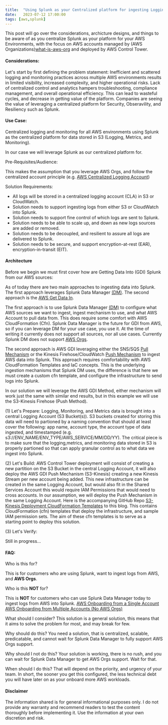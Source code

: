 ```yaml
---
title:  "Using Splunk as your Centralized platform for ingesting Logging, Monitoring, and Metrics data from your AWS environment that is managed by AWS Organizations w(o) AWS Control Tower"
date:   2023-07-12 17:00:00
tags: [aws,splunk]
---
```


This post will go over the considerations, archicture designs, and things to be aware of as you centralize Splunk as your platform for your AWS Environments, with the focus on AWS accounts managed by (AWS Organizations)[what-is-aws-org] and deployed by AWS Control Tower.

#### Considerations: 

Let's start by first defining the problem statement: Inefficient and scattered logging and monitoring practices across multiple AWS environments results in limited visibility, increased complexity, and higher operational risks. Lack of centralized control and analytics hampers troubleshooting, compliance management, and overall operational efficiency. This can lead to wasteful cycles, and decrease in getting value of the platform. Companies are seeing the value of leveraging a centralized platform for Security, Obseravility, and Resiliency such as Splunk. 

#### Use Case:
Centralized logging and monitoring for all AWS environments using Splunk as the centralized platform for data stored in S3 (Logging, Metrics, and Monitoring). 

In our case we will leverage Splunk as our centralized platform for. 

Pre-Requisites/Audience:

This makes the assumption that you leverage AWS Orgs, and follow the centralized account principle (e.g. [AWS Centralized Logging Account][centr-log-acct])

Solution Requirements:
- All logs will be stored in a centralized logging account (CLA) in S3 or CloudWatch.
- Solution needs to support ingesting logs from either S3 or CloudWatch into Splunk.
- Solution needs to support fine control of which logs are sent to Splunk.
- Solution needs to be able to scale up, and down as new logs sources are added or removed.
- Solution needs to be decoupled, and resilient to assure all logs are delivered to Splunk.
- Solution needs to be secure, and support encryption-at-rest (EAR), encryption-in-transit (EIT). 

#### Architecture

Before we begin we must first cover how are Getting Data Into (GDI) Splunk from our AWS sources:

As of today there are two main approaches to ingesting data into Splunk. The first approach leverages Splunk Data Manager [(DM)][dm]. The second approach is the [AWS Get Data In][aws-gdi].

The first approach is to use Splunk Data Manager [(DM)][dm] to configure what AWS sources we want to ingest, ingest mechanism to use, and what AWS Account to pull data from. This does require some comfort with AWS CloudFormation (Cfn). Splunk Data Manager is the future for GDI from AWS, so if you can leverage DM for your use case, you use it. At the time of writing it currently does not support all sources, nor all use cases. Currently Splunk DM does not support [AWS Orgs][onboard-dm].

The second approach is AWS GDI leveraging either the SNS/SQS [Pull Mechanism][pull-based] or the Kinesis Firehose/CloudWatch [Push Mechanism][push-based] to ingest AWS data into Splunk. This approach requires comfortability with AWS CloudFormation Templates and IaC concepts. This is the underlying ingestion mechanisms that Splunk DM uses, the difference is that here we must create a custom cfn template, and configure the infrastructure to send logs into Splunk.

In our solution we will leverage the AWS GDI Method, either mechanism will work just the same with similar end results, but in this example we will use the S3-Kinesis Firehose (Push Method). 

(1) Let's Prepare: Logging, Monitoring, and Metrics data is brought into a central Logging Account (S3 Bucket(s)). S3 buckets created for storing this data will need to partioned by a naming convention that should at least cover the following: app name, account type, the account type of data ingested, and timestamped (e.g. s3://ENV_NAME/ENV_TYPE/AWS_SERVICE/MM/DD/YY). The critical piece is to make sure that the logging,metrics, and monitoring data stored in S3 is properly partioned so that can apply granular control as to what data we ingest into Splunk. 

(2) Let's Build: AWS Control Tower deployment will consist of creating a new partition on the S3 Bucket in the central Logging Account, it will also deploy the AWS GDI Push Mechanism (S3-Kinesis) creating a new Kinesis Stream per new account being added. This new infrastructure can be created in the same Logging Account, but would also fit in the Shared Services Account this would require IAM Permissions that would need to cross accounts. In our assumption, we will deploy the Push Mechanism in the same Logging Account. Here is the accompanying GitHub Repo [S3-Kinesis Deployment CloudFormation Templates][S3-Kinesis-Cfn] to this blog. This contains CloudFormation (cfn) templates that deploy the infrastructure, and sample IAM permission sets. The aim of these cfn templates is to serve as a starting point to deploy this solution. 

(3) Let's Verify:

Still in progress...


#### FAQ:  

Who is this for?

This is for customers who are using Splunk, want to ingest logs from AWS, and __AWS Orgs__.

Who is this __NOT__ for?

This is __NOT__ for customers who can use Splunk Data Manager today to ingest logs from AWS into Splunk. 
[AWS Onboarding from a Single Account][onboard-single-dm]
[AWS Onboarding from Multiple Accounts (No AWS Orgs)][onboard-multi-dm]

What should I consider?
This solution is a general solution, this means that it aims to solve the problem for most, and may break for few.

Why should do this?
You need a solution, that is centralized, scalable, predicatable, and cannot wait for Splunk Data Manager to fully support AWS Orgs support.

Why should I not do this?
Your solution is working, there is no rush, and you can wait for Splunk Data Manager to get AWS Orgs support. Wait for that.

When should I do this?
That will depend on the priority, and urgency of your team. In short, the sooner you get this configured, the less technical debt you will have later on as your onboard more AWS workloads.

#### Disclaimer

The information shared is for general informational purposes only. I do not provide any warranty and recommend readers to test the content thoroughly before implementing it. Use the information at your own discretion and risk. 

[what-is-aws-org]: https://docs.aws.amazon.com/organizations/latest/userguide/orgs_introduction.html
[dm]: https://www.splunk.com/en_us/blog/platform/meet-the-data-manager-for-splunk-cloud.html
[aws-gdi]:https://docs.splunk.com/Documentation/SplunkCloud/latest/Admin/AWSGDI
[onboard-dm]: https://docs.splunk.com/Documentation/DM/1.8.1/User/AWSAbout#Onboard_AWS_in_Data_Manager
[centr-log-acct]: https://docs.aws.amazon.com/prescriptive-guidance/latest/patterns/centralized-logging-and-multiple-account-security-guardrails.html
[aws-addon]:https://splunkbase.splunk.com/app/1876
[pull-based]:https://docs.splunk.com/Documentation/AddOns/released/AWS/DataTypes#Pull-based_API_data_collection_sourcetypes
[push-based]:https://docs.splunk.com/Documentation/AddOns/released/AWS/DataTypes#Push-based_Amazon_Kinesis_Firehose_data_collection_sourcetypes
[S3-Kinesis-Cfn]: https://github.com/animetauren/aws-splunk-firehose-error-reingest/tree/main/firehose-reingest
[onboard-single-dm]: https://docs.splunk.com/Documentation/DM/1.8.1/User/AWSSingleAccount
[onboard-multi-dm]: https://docs.splunk.com/Documentation/DM/1.8.1/User/AWSMultipleAccount